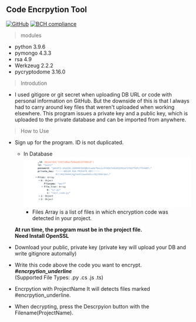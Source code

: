 ## Code Encrpytion Tool
[![GitHub](https://img.shields.io/github/license/oldentomato/Code_encrpytion)](https://github.com/Oldentomato/Code_Encrpytion/blob/main/LICENSE)
[![BCH compliance](https://bettercodehub.com/edge/badge/Oldentomato/Code_Encrpytion?branch=main)](https://bettercodehub.com/)
> modules
- python 3.9.6
- pymongo 4.3.3
- rsa 4.9
- Werkzeug 2.2.2  
- pycryptodome 3.16.0

> Introdution  
- I used gitigore or git secret when uploading DB URL or code with personal information on GitHub. But the downside of this is that I always had to carry around key files that weren't uploaded when working elsewhere. This program issues a private key and a public key, which is uploaded to the private database and can be imported from anywhere.

> How to Use
- Sign up for the program. ID is not duplicated.
    - In Database  
    ![DatabaseScreenShot](https://github.com/Oldentomato/Code_Encrpytion/blob/main/readme_imgs/dbimage.png)
        - Files Array is a list of files in which encryption code was detected in your project.
          
    **At run time, the program must be in the project file.**  
    **Need Install OpenSSL**

- Download your public, private key (private key will upload your DB and write gitignore automally)
- Write this code above the code you want to encrypt.  
 ___#encrpytion_underline___   
 (Supported File Types: .py .cs .js .ts)  
- Encrpytion with ProjectName It will detects files marked #encrpytion_underline.
- When decrypting, press the Descrpyion button with the Filename(ProjectName).


